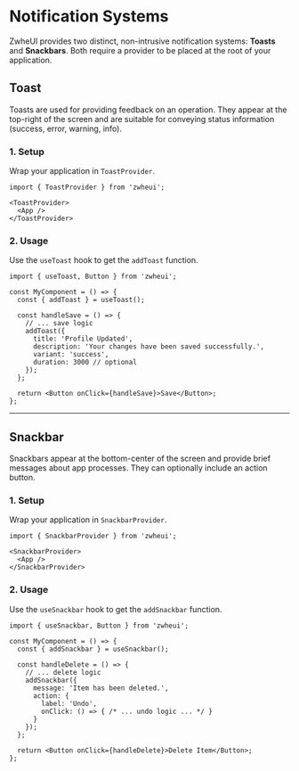 # Notification Systems

ZwheUI provides two distinct, non-intrusive notification systems: **Toasts** and **Snackbars**. Both require a provider to be placed at the root of your application.

## Toast

Toasts are used for providing feedback on an operation. They appear at the top-right of the screen and are suitable for conveying status information (success, error, warning, info).

### 1. Setup

Wrap your application in `ToastProvider`.

```tsx
import { ToastProvider } from 'zwheui';

<ToastProvider>
  <App />
</ToastProvider>
```

### 2. Usage

Use the `useToast` hook to get the `addToast` function.

```tsx
import { useToast, Button } from 'zwheui';

const MyComponent = () => {
  const { addToast } = useToast();

  const handleSave = () => {
    // ... save logic
    addToast({
      title: 'Profile Updated',
      description: 'Your changes have been saved successfully.',
      variant: 'success',
      duration: 3000 // optional
    });
  };

  return <Button onClick={handleSave}>Save</Button>;
};
```

---

## Snackbar

Snackbars appear at the bottom-center of the screen and provide brief messages about app processes. They can optionally include an action button.

### 1. Setup

Wrap your application in `SnackbarProvider`.

```tsx
import { SnackbarProvider } from 'zwheui';

<SnackbarProvider>
  <App />
</SnackbarProvider>
```

### 2. Usage

Use the `useSnackbar` hook to get the `addSnackbar` function.

```tsx
import { useSnackbar, Button } from 'zwheui';

const MyComponent = () => {
  const { addSnackbar } = useSnackbar();

  const handleDelete = () => {
    // ... delete logic
    addSnackbar({
      message: 'Item has been deleted.',
      action: {
        label: 'Undo',
        onClick: () => { /* ... undo logic ... */ }
      }
    });
  };

  return <Button onClick={handleDelete}>Delete Item</Button>;
};
```
